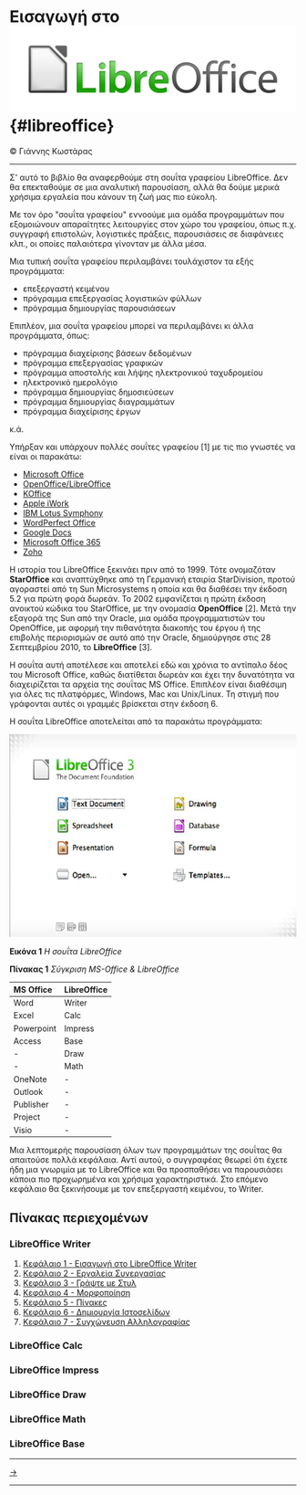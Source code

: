 # Εισαγωγή στο ![](assets/LibreOffice_logo.png) {#libreoffice} 
© Γιάννης Κωστάρας

---

Σ' αυτό το βιβλίο θα αναφερθούμε στη σουΐτα γραφείου LibreOffice. Δεν θα επεκταθούμε σε μια αναλυτική παρουσίαση, αλλά θα δούμε μερικά χρήσιμα εργαλεία που κάνουν τη ζωή μας πιο εύκολη.

Με τον όρο "σουΐτα γραφείου" εννοούμε μια ομάδα προγραμμάτων που εξομοιώνουν απαραίτητες λειτουργίες στον χώρο του γραφείου, όπως π.χ. συγγραφή επιστολών, λογιστικές πράξεις, παρουσιάσεις σε διαφάνειες κλπ., οι οποίες παλαιότερα γίνονταν με άλλα μέσα.

Μια τυπική σουΐτα γραφείου περιλαμβάνει τουλάχιστον τα εξής προγράμματα:

* επεξεργαστή κειμένου
* πρόγραμμα επεξεργασίας λογιστικών φύλλων
* πρόγραμμα δημιουργίας παρουσιάσεων

Επιπλέον, μια σουΐτα γραφείου μπορεί να περιλαμβάνει κι άλλα προγράμματα, όπως:

* πρόγραμμα διαχείρισης βάσεων δεδομένων
* πρόγραμμα επεξεργασίας γραφικών
* πρόγραμμα αποστολής και λήψης ηλεκτρονικού ταχυδρομείου
* ηλεκτρονικό ημερολόγιο
* πρόγραμμα δημιουργίας δημοσιεύσεων
* πρόγραμμα δημιουργίας διαγραμμάτων
* πρόγραμμα διαχείρισης έργων

κ.ά.

Υπήρξαν και υπάρχουν πολλές σουΐτες γραφείου \[1\] με τις πιο γνωστές να είναι οι παρακάτω:

* [Microsoft Office](http://office.microsoft.com/el-gr/)
* [OpenOffice/LibreOffice](http://www.libreoffice.org/)
* [KOffice](http://www.koffice.org/)
* [Apple iWork](http://www.apple.com/iwork/)
* [IBM Lotus Symphony](http://www-03.ibm.com/software/lotus/symphony/home.nsf/home)
* [WordPerfect Office](http://www.corel.com/corel/category.jsp?cat=cat20148&storeKey=us)
* [Google Docs](https://docs.google.com/)
* [Microsoft Office 365](http://www.microsoft.com/office/)
* [Zoho](http://www.zoho.com/)

Η ιστορία του LibreOffice ξεκινάει πριν από το 1999. Τότε ονομαζόταν **StarOffice** και αναπτύχθηκε από τη Γερμανική εταιρία StarDivision, προτού αγοραστεί από τη Sun Microsystems η οποία και θα διαθέσει την έκδοση 5.2 για πρώτη φορά δωρεάν. Το 2002 εμφανίζεται η πρώτη έκδοση ανοικτού κώδικα του StarOffice, με την ονομασία **OpenOffice** \[2\]. Μετά την εξαγορά της Sun από την Oracle, μια ομάδα προγραμματιστών του OpenOffice, με αφορμή την πιθανότητα διακοπής του έργου ή της επιβολής περιορισμών σε αυτό από την Oracle, δημιούργησε στις 28 Σεπτεμβρίου 2010, το **LibreOffice** \[3\].

Η σουΐτα αυτή αποτέλεσε και αποτελεί εδώ και χρόνια το αντίπαλο δέος του Microsoft Office, καθώς διατίθεται δωρεάν και έχει την δυνατότητα να διαχειρίζεται τα αρχεία της σουΐτας MS Office. Επιπλέον είναι διαθέσιμη για όλες τις πλατφόρμες, Windows, Mac και Unix/Linux. Τη στιγμή που γράφονται αυτές οι γραμμές βρίσκεται στην έκδοση 6.

Η σουΐτα LibreOffice αποτελείται από τα παρακάτω προγράμματα:

![](assets/Fig1.png)

**Εικόνα 1** _Η σουΐτα LibreOffice_

**Πίνακας 1** _Σύγκριση MS-Office & LibreOffice_

| **MS Office** | **LibreOffice** |
| :--- | :--- |
| Word | Writer |
| Excel | Calc |
| Powerpoint | Impress |
| Access | Base |
| - | Draw |
| - | Math |
| OneNote | - |
| Outlook | - |
| Publisher | - |
| Project | - |
| Visio | - |

Μια λεπτομερής παρουσίαση όλων των προγραμμάτων της σουΐτας θα απαιτούσε πολλά κεφάλαια. Αντί αυτού, ο συγγραφέας θεωρεί ότι έχετε ήδη μια γνωριμία με το LibreOffice και θα προσπαθήσει να παρουσιάσει κάποια πιο προχωρημένα και χρήσιμα χαρακτηριστικά. Στο επόμενο κεφάλαιο θα ξεκινήσουμε με τον επεξεργαστή κειμένου, το Writer.

## Πίνακας περιεχομένων

### LibreOffice Writer
1. [Κεφάλαιο 1 - Εισαγωγή στο LibreOffice Writer](Writer/LibreOfficeWriter_chap1.md)
2. [Κεφάλαιο 2 - Εργαλεία Συνεργασίας](Writer/LibreOfficeWriter_chap2.md)
3. [Κεφάλαιο 3 - Γράψτε με Στυλ](Writer/LibreOfficeWriter_chap3.md)
4. [Κεφάλαιο 4 - Μορφοποίηση](Writer/LibreOfficeWriter_chap4.md)
5. [Κεφάλαιο 5 - Πίνακες](Writer/LibreOfficeWriter_chap5.md)
6. [Κεφάλαιο 6 - Δημιουργία Ιστοσελίδων](Writer/LibreOfficeWriter_chap6.md)
7. [Κεφάλαιο 7 - Συγχώνευση Αλληλογραφίας](Writer/LibreOfficeWriter_chap7.md)


### LibreOffice Calc


### LibreOffice Impress


### LibreOffice Draw


### LibreOffice Math


### LibreOffice Base

---

[->](Writer/LibreOfficeWriter_chap1.md)

---